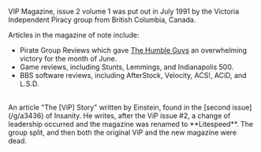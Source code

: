VIP Magazine, issue 2 volume 1 was put out in July 1991 by the Victoria Independent Piracy group from British Columbia, Canada.

Articles in the magazine of note include:

- Pirate Group Reviews which gave [The Humble Guys](/g/the-humble-guys) an overwhelming victory for the month of June.
- Game reviews, including Stunts, Lemmings, and Indianapolis 500.
- BBS software reviews, including AfterStock, Velocity, ACS!, ACiD, and L.S.D.

<br>
An article "The [ViP] Story" written by Einstein, found in the [second issue](/g/a3436) of Insanity. He writes, after the ViP issue #2, a change of leadership occurred and the magazine was renamed to **Litespeed**. The group split, and then both the original ViP and the new magazine were dead.